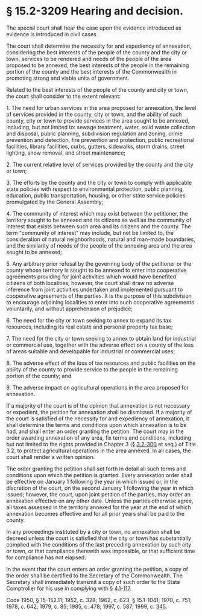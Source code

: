 # § 15.2-3209 Hearing and decision.

<p>The special court shall hear the case upon the evidence introduced as evidence is introduced in civil cases.</p><p>The court shall determine the necessity for and expediency of annexation, considering the best interests of the people of the county and the city or town, services to be rendered and needs of the people of the area proposed to be annexed, the best interests of the people in the remaining portion of the county and the best interests of the Commonwealth in promoting strong and viable units of government.</p><p>Related to the best interests of the people of the county and city or town, the court shall consider to the extent relevant:</p><p>1. The need for urban services in the area proposed for annexation, the level of services provided in the county, city or town, and the ability of such county, city or town to provide services in the area sought to be annexed, including, but not limited to: sewage treatment, water, solid waste collection and disposal, public planning, subdivision regulation and zoning, crime prevention and detection, fire prevention and protection, public recreational facilities, library facilities, curbs, gutters, sidewalks, storm drains, street lighting, snow removal, and street maintenance;</p><p>2. The current relative level of services provided by the county and the city or town;</p><p>3. The efforts by the county and the city or town to comply with applicable state policies with respect to environmental protection, public planning, education, public transportation, housing, or other state service policies promulgated by the General Assembly;</p><p>4. The community of interest which may exist between the petitioner, the territory sought to be annexed and its citizens as well as the community of interest that exists between such area and its citizens and the county. The term "community of interest" may include, but not be limited to, the consideration of natural neighborhoods, natural and man-made boundaries, and the similarity of needs of the people of the annexing area and the area sought to be annexed;</p><p>5. Any arbitrary prior refusal by the governing body of the petitioner or the county whose territory is sought to be annexed to enter into cooperative agreements providing for joint activities which would have benefited citizens of both localities; however, the court shall draw no adverse inference from joint activities undertaken and implemented pursuant to cooperative agreements of the parties. It is the purpose of this subdivision to encourage adjoining localities to enter into such cooperative agreements voluntarily, and without apprehension of prejudice;</p><p>6. The need for the city or town seeking to annex to expand its tax resources, including its real estate and personal property tax base;</p><p>7. The need for the city or town seeking to annex to obtain land for industrial or commercial use, together with the adverse effect on a county of the loss of areas suitable and developable for industrial or commercial uses;</p><p>8. The adverse effect of the loss of tax resources and public facilities on the ability of the county to provide service to the people in the remaining portion of the county; and</p><p>9. The adverse impact on agricultural operations in the area proposed for annexation.</p><p>If a majority of the court is of the opinion that annexation is not necessary or expedient, the petition for annexation shall be dismissed. If a majority of the court is satisfied of the necessity for and expediency of annexation, it shall determine the terms and conditions upon which annexation is to be had, and shall enter an order granting the petition. The court may in the order awarding annexation of any area, fix terms and conditions, including but not limited to the rights provided in Chapter 3 (§ <a href='http://law.lis.virginia.gov/vacode/3.2-300/'>3.2-300</a> et seq.) of Title 3.2, to protect agricultural operations in the area annexed. In all cases, the court shall render a written opinion.</p><p>The order granting the petition shall set forth in detail all such terms and conditions upon which the petition is granted. Every annexation order shall be effective on January 1 following the year in which issued or, in the discretion of the court, on the second January 1 following the year in which issued; however, the court, upon joint petition of the parties, may order an annexation effective on any other date. Unless the parties otherwise agree, all taxes assessed in the territory annexed for the year at the end of which annexation becomes effective and for all prior years shall be paid to the county.</p><p>In any proceedings instituted by a city or town, no annexation shall be decreed unless the court is satisfied that the city or town has substantially complied with the conditions of the last preceding annexation by such city or town, or that compliance therewith was impossible, or that sufficient time for compliance has not elapsed.</p><p>In the event that the court enters an order granting the petition, a copy of the order shall be certified to the Secretary of the Commonwealth. The Secretary shall immediately transmit a copy of such order to the State Comptroller for his use in complying with § <a href='http://law.lis.virginia.gov/vacode/4.1-117/'>4.1-117</a>.</p><p>Code 1950, § 15-152.11; 1952, c. 328; 1962, c. 623, § 15.1-1041; 1970, c. 751; 1978, c. 642; 1979, c. 85; 1985, c. 478; 1997, c. 587; 1999, c. <a href='http://lis.virginia.gov/cgi-bin/legp604.exe?991+ful+CHAP0345'>345</a>.</p>